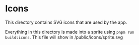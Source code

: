 # Icons
 
This directory contains SVG icons that are used by the app.
 
Everything in this directory is made into a sprite using `pnpm run build:icons`. This file will show in /public/icons/sprite.svg
